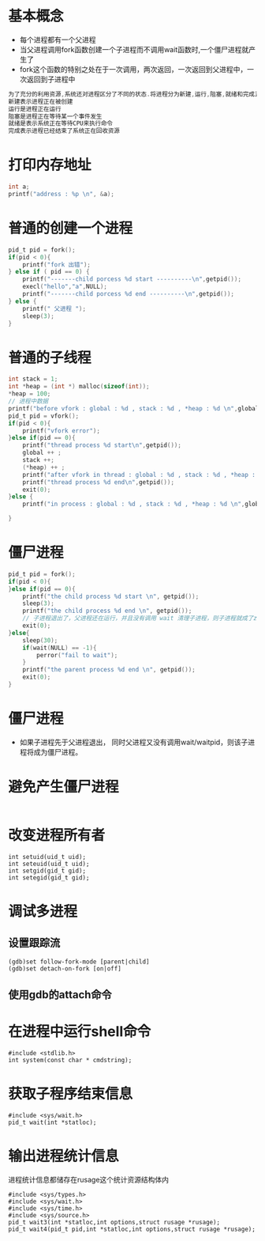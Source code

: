# 基本概念
- 每个进程都有一个父进程
- 当父进程调用fork函数创建一个子进程而不调用wait函数时,一个僵尸进程就产生了
- fork这个函数的特别之处在于一次调用，两次返回，一次返回到父进程中，一次返回到子进程中

```c
为了充分的利用资源,系统还对进程区分了不同的状态.将进程分为新建,运行,阻塞,就绪和完成五个状态.
新建表示进程正在被创建
运行是进程正在运行
阻塞是进程正在等待某一个事件发生
就绪是表示系统正在等待CPU来执行命令
完成表示进程已经结束了系统正在回收资源
```
# 打印内存地址
```c
int a;
printf("address : %p \n", &a);
```

# 普通的创建一个进程
```c
pid_t pid = fork();
if(pid < 0){
    printf("fork 出错");
} else if ( pid == 0) {
    printf("-------child porcess %d start ----------\n",getpid());
    execl("hello","a",NULL);
    printf("-------child porcess %d end ----------\n",getpid());
} else {
    printf(" 父进程 ");
    sleep(3);
}
```

# 普通的子线程
```c
int stack = 1;
int *heap = (int *) malloc(sizeof(int));
*heap = 100;
// 进程中数据
printf("before vfork : global : %d , stack : %d , *heap : %d \n",global ,stack ,*heap);
pid_t pid = vfork();
if(pid < 0){
    printf("vfork error");
}else if(pid == 0){
    printf("thread process %d start\n",getpid());
    global ++ ;
    stack ++;
    (*heap) ++ ;
    printf("after vfork in thread : global : %d , stack : %d , *heap : %d \n",global ,stack ,*heap);
    printf("thread process %d end\n",getpid());
    exit(0);
}else {
    printf("in process : global : %d , stack : %d , *heap : %d \n",global ,stack ,*heap);

}
```


# 僵尸进程
```c
pid_t pid = fork();
if(pid < 0){
}else if(pid == 0){
    printf("the child process %d start \n", getpid());
    sleep(3);
    printf("the child process %d end \n", getpid());
    // 子进程退出了，父进程还在运行，并且没有调用 wait 清理子进程，则子进程就成了zombie
    exit(0);
}else{
    sleep(30);
    if(wait(NULL) == -1){
        perror("fail to wait");
    }
    printf("the parent process %d end \n", getpid());
    exit(0);
}
```


# 僵尸进程
- 如果子进程先于父进程退出， 同时父进程又没有调用wait/waitpid，则该子进程将成为僵尸进程。

# 避免产生僵尸进程
```
```

# 改变进程所有者
```
int setuid(uid_t uid);
int seteuid(uid_t uid);
int setgid(gid_t gid);
int setegid(gid_t gid);
```

# 调试多进程
## 设置跟踪流
```
(gdb)set follow-fork-mode [parent|child]
(gdb)set detach-on-fork [on|off]
```

## 使用gdb的attach命令

# 在进程中运行shell命令
```
#include <stdlib.h>
int system(const char * cmdstring);
```

# 获取子程序结束信息
```
#include <sys/wait.h>
pid_t wait(int *statloc);
```

# 输出进程统计信息
进程统计信息都储存在rusage这个统计资源结构体内
```
#include <sys/types.h>
#include <sys/wait.h>
#include <sys/time.h>
#include <sys/source.h>
pid_t wait3(int *statloc,int options,struct rusage *rusage);
pid_t wait4(pid_t pid,int *statloc,int options,struct rusage *rusage);

```
